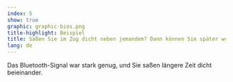 ```yaml
---
index: 5
show: true
graphic: graphic-bios.png
title-highlight: Beispiel
title: Saßen Sie im Zug dicht neben jemandem? Dann können Sie später wohl eine Nachricht erhalten.
lang: de
---
```


Das Bluetooth-Signal war stark genug, und Sie saßen längere Zeit dicht beieinander.
